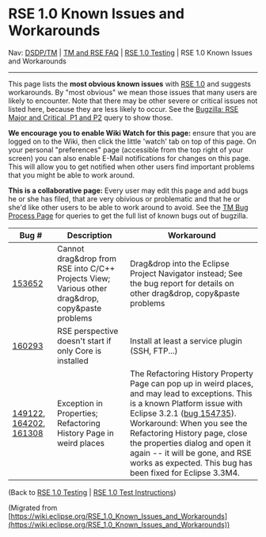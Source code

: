

RSE 1.0 Known Issues and Workarounds
====================================

Nav: [DSDP/TM](./TM "DSDP/TM") | [TM and RSE FAQ](./TM_and_RSE_FAQ "TM and RSE FAQ") | [RSE 1.0 Testing](./RSE_1.0_Testing "RSE 1.0 Testing") | RSE 1.0 Known Issues and Workarounds

* * *

This page lists the **most obvious known issues** with [RSE 1.0](http://download.eclipse.org/dsdp/tm/downloads/drops/R-1.0-200611121600/index.php) and suggests workarounds. By "most obvious" we mean those issues that many users are likely to encounter. Note that there may be other severe or critical issues not listed here, because they are less likely to occur. See the [Bugzilla: RSE Major and Critical, P1 and P2](https://bugs.eclipse.org/bugs/buglist.cgi?query_format=advanced&classification=DSDP&product=Target+Management&bug_status=UNCONFIRMED&bug_status=NEW&bug_status=ASSIGNED&bug_status=REOPENED&cmdtype=doit&field0-0-0=priority&type0-0-0=regexp&value0-0-0=P%5B12%5D&field0-0-1=bug_severity&type0-0-1=regexp&value0-0-1=blocker%7Ccritical%7Cmajor) query to show those.

**We encourage you to enable Wiki Watch for this page:** ensure that you are logged on to the Wiki, then click the little 'watch' tab on top of this page. On your personal "preferences" page (accessible from the top right of your screen) you can also enable E-Mail notifications for changes on this page. This will allow you to get notified when other users find important problems that you might be able to work around.

**This is a collaborative page:** Every user may edit this page and add bugs he or she has filed, that are very obivious or problematic and that he or she'd like other users to be able to work around to avoid. See the [TM Bug Process Page](https://www.eclipse.org/dsdp/tm/development/bug_process.php) for queries to get the full list of known bugs out of bugzilla.  

| **Bug #** | **Description** | **Workaround** |
| --- | --- | --- |
| [153652](https://bugs.eclipse.org/bugs/show_bug.cgi?id=153652) | Cannot drag&drop from RSE into C/C++ Projects View;   Various other drag&drop, copy&paste problems | Drag&drop into the Eclipse Project Navigator instead;   See the bug report for details on other drag&drop, copy&paste problems |
| [160293](https://bugs.eclipse.org/bugs/show_bug.cgi?id=160293) | RSE perspective doesn't start if only Core is installed | Install at least a service plugin (SSH, FTP...) |
| [149122](https://bugs.eclipse.org/bugs/show_bug.cgi?id=149122), [164202](https://bugs.eclipse.org/bugs/show_bug.cgi?id=164202), [161308](https://bugs.eclipse.org/bugs/show_bug.cgi?id=161308) | Exception in Properties; Refactoring History Page in weird places | The Refactoring History Property Page can pop up in weird places, and may lead to exceptions. This is a known Platform issue with Eclipse 3.2.1 ([bug 154735](https://bugs.eclipse.org/bugs/show_bug.cgi?id=154735)). Workaround: When you see the Refactoring History page, close the properties dialog and open it again -- it will be gone, and RSE works as expected. This bug has been fixed for Eclipse 3.3M4. |

(Back to [RSE 1.0 Testing](./RSE_1.0_Testing "RSE 1.0 Testing") | [RSE 1.0 Test Instructions](./RSE_1.0_Test_Instructions "RSE 1.0 Test Instructions"))


(Migrated from [https://wiki.eclipse.org/RSE_1.0_Known_Issues_and_Workarounds](https://wiki.eclipse.org/RSE_1.0_Known_Issues_and_Workarounds))